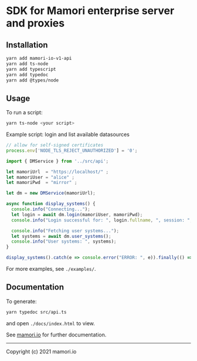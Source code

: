 # SDK for Mamori enterprise server and proxies 

## Installation
```sh
yarn add mamori-io-v1-api
yarn add ts-node
yarn add typescript
yarn add typedoc
yarn add @types/node
```

## Usage
To run a script:
```sh
yarn ts-node <your script>
```

Example script: login and list available datasources
```js
// allow for self-signed certificates
process.env['NODE_TLS_REJECT_UNAUTHORIZED'] = '0';

import { DMService } from '../src/api';

let mamoriUrl  = "https://localhost/" ;
let mamoriUser = "alice" ;
let mamoriPwd  = "mirror" ;

let dm = new DMService(mamoriUrl);

async function display_systems() {
  console.info("Connecting...");
  let login = await dm.login(mamoriUser, mamoriPwd);
  console.info("Login successful for: ", login.fullname, ", session: ", login.session_id);

  console.info("Fetching user systems...");
  let systems = await dm.user_systems();
  console.info("User systems: ", systems);
}

display_systems().catch(e => console.error("ERROR: ", e)).finally(() => process.exit(0));
```

For more examples, see `./examples/`.

## Documentation
To generate:
```sh
yarn typedoc src/api.ts
```
and open `./docs/index.html` to view.

See [mamori.io](https://mamori.io/resources.html) for further documentation.

----
Copyright (c) 2021 mamori.io